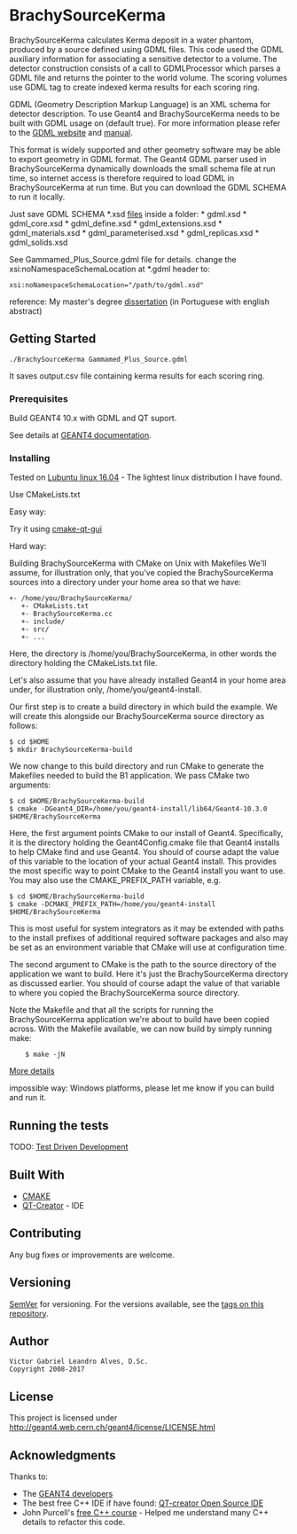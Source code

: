 # BrachySourceKerma
BrachySourceKerma calculates Kerma deposit in a water phantom, produced by a source defined using GDML files.
This code used the GDML auxiliary information for associating a sensitive detector to a volume.
The detector construction consists of a call to GDMLProcessor which parses a GDML file and returns the pointer to the world volume.
The scoring volumes use <paramvol> GDML tag to create indexed kerma results for each scoring ring.

GDML (Geometry Description Markup Language) is an XML schema for detector description.
To use Geant4 and BrachySourceKerma needs to be built with GDML usage on (default true). For more
information please refer to the [GDML website](http://gdml.web.cern.ch/GDML) and
[manual](http://gdml.web.cern.ch/GDML/doc/GDMLmanual.pdf).

This format is widely supported and other geometry software may be able to export
geometry in GDML format.
     The Geant4 GDML parser used in BrachySourceKerma dynamically downloads the small
     schema file at run time, so internet access is therefore required to
     load GDML in BrachySourceKerma at run time. But you can download the GDML SCHEMA
     to run it locally.

Just save GDML SCHEMA *.xsd [files](http://service-spi.web.cern.ch/service-spi/app/releases/GDML/schema) inside a folder:
        * gdml.xsd
        * gdml_core.xsd
        * gdml_define.xsd
        * gdml_extensions.xsd
        * gdml_materials.xsd
        * gdml_parameterised.xsd
        * gdml_replicas.xsd
        * gdml_solids.xsd


See Gammamed_Plus_Source.gdml file for details.
change the xsi:noNamespaceSchemaLocation at *.gdml header to:

    xsi:noNamespaceSchemaLocation="/path/to/gdml.xsd"

reference: My master's degree [dissertation](http://www1.inca.gov.br/pqrt/download/trab/dissertacao_mestrado_victor_gabriel_leandro_alves.pdf) (in Portuguese with english abstract)

## Getting Started


    ./BrachySourceKerma Gammamed_Plus_Source.gdml


It saves output.csv file containing kerma results for each scoring ring.

### Prerequisites

Build GEANT4 10.x with GDML and QT suport.

See details at [GEANT4 documentation](https://geant4.web.cern.ch/geant4/UserDocumentation/UsersGuides/InstallationGuide/html/ch02.html).

### Installing

Tested on [Lubuntu linux 16.04](http://lubuntu.net/) - The lightest linux distribution I have found.

Use CMakeLists.txt

Easy way:

Try it using [cmake-qt-gui](https://launchpad.net/ubuntu/xenial/+package/cmake-qt-gui)

Hard way:

Building BrachySourceKerma with CMake on Unix with Makefiles
We'll assume, for illustration only, that you've copied the BrachySourceKerma sources into a directory under your home area so that we have:

    +- /home/you/BrachySourceKerma/
       +- CMakeLists.txt
       +- BrachySourceKerma.cc
       +- include/
       +- src/
       +- ...

Here, the directory is /home/you/BrachySourceKerma, in other words the directory holding the CMakeLists.txt file.

Let's also assume that you have already installed Geant4 in your home area under, for illustration only, /home/you/geant4-install.

Our first step is to create a build directory in which build the example. We will create this alongside our BrachySourceKerma source directory as follows:

    $ cd $HOME
    $ mkdir BrachySourceKerma-build

We now change to this build directory and run CMake to generate the Makefiles needed to build the B1 application. We pass CMake two arguments:

    $ cd $HOME/BrachySourceKerma-build
    $ cmake -DGeant4_DIR=/home/you/geant4-install/lib64/Geant4-10.3.0 $HOME/BrachySourceKerma

Here, the first argument points CMake to our install of Geant4. Specifically, it is the directory holding the Geant4Config.cmake file that Geant4 installs to help CMake find and use Geant4. You should of course adapt the value of this variable to the location of your actual Geant4 install. This provides the most specific way to point CMake to the Geant4 install you want to use. You may also use the CMAKE_PREFIX_PATH variable, e.g.

    $ cd $HOME/BrachySourceKerma-build
    $ cmake -DCMAKE_PREFIX_PATH=/home/you/geant4-install $HOME/BrachySourceKerma

This is most useful for system integrators as it may be extended with paths to the install prefixes of additional required software packages and also may be set as an environment variable that CMake will use at configuration time.

The second argument to CMake is the path to the source directory of the application we want to build. Here it's just the BrachySourceKerma directory as discussed earlier. You should of course adapt the value of that variable to where you copied the BrachySourceKerma source directory.

Note the Makefile and that all the scripts for running the BrachySourceKerma application we're about to build have been copied across. With the Makefile available, we can now build by simply running make:

        $ make -jN


[More details](https://geant4.web.cern.ch/geant4/UserDocumentation/UsersGuides/ForApplicationDeveloper/html/ch02s08.html)


impossible way:  Windows platforms, please let me know if you can build and run it.

## Running the tests

TODO: [Test Driven Development](http://agiledata.org/essays/tdd.html)

## Built With

* [CMAKE](https://cmake.org/)
* [QT-Creator](https://en.wikipedia.org/wiki/Qt_Creator) - IDE

## Contributing

Any bug fixes or improvements are welcome.

## Versioning

[SemVer](http://semver.org/) for versioning. For the versions available, see the [tags on this repository](https://github.com/your/project/tags).

## Author
    Victor Gabriel Leandro Alves, D.Sc.
    Copyright 2008-2017

## License

This project is licensed under http://geant4.web.cern.ch/geant4/license/LICENSE.html

## Acknowledgments

Thanks to:
* The [GEANT4 developers](http://geant4.web.cern.ch/geant4/collaboration/contacts.shtml)
* The best free C++ IDE if have found: [QT-creator Open Source IDE](https://www.qt.io/download-qt-for-application-development)
* John Purcell's [free C++ course](https://www.udemy.com/free-learn-c-tutorial-beginners/) - Helped me understand many C++ details to refactor this code.

